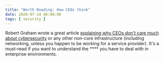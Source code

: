 ```yaml
---
title: "Worth Reading: How CEOs think"
date: 2020-07-24 06:08:00
tags: [ security ]
---
```

Robert Graham wrote a great article [explaining why CEOs don't care much about cybersecurity](https://blog.erratasec.com/2020/07/how-ceos-think.html) or any other non-core infrastructure (including networking, unless you happen to be working for a service provider). It's a must-read if you want to understand the **** you have to deal with in enterprise environments.

